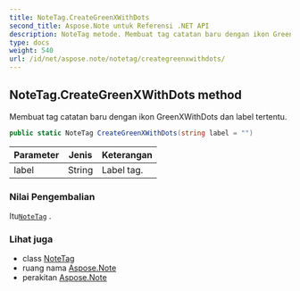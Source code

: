 ```yaml
---
title: NoteTag.CreateGreenXWithDots
second_title: Aspose.Note untuk Referensi .NET API
description: NoteTag metode. Membuat tag catatan baru dengan ikon GreenXWithDots dan label tertentu.
type: docs
weight: 540
url: /id/net/aspose.note/notetag/creategreenxwithdots/
---
```

## NoteTag.CreateGreenXWithDots method

Membuat tag catatan baru dengan ikon GreenXWithDots dan label tertentu.

```csharp
public static NoteTag CreateGreenXWithDots(string label = "")
```

| Parameter | Jenis | Keterangan |
| --- | --- | --- |
| label | String | Label tag. |

### Nilai Pengembalian

Itu[`NoteTag`](../) .

### Lihat juga

* class [NoteTag](../)
* ruang nama [Aspose.Note](../../notetag/)
* perakitan [Aspose.Note](../../../)


